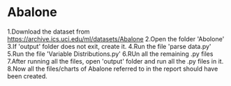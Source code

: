 # Abalone

1.Download the dataset from https://archive.ics.uci.edu/ml/datasets/Abalone
2.Open the folder 'Abolone'
3.If 'output' folder does not exit, create it.
4.Run the file 'parse data.py'
5.Run the file 'Variable Distributions.py'
6.RUn all the remaining .py files
7.After running all the files, open 'output' folder and run all the .py files in it.
8.Now all the files/charts of Abalone referred to in the report should have been created.
